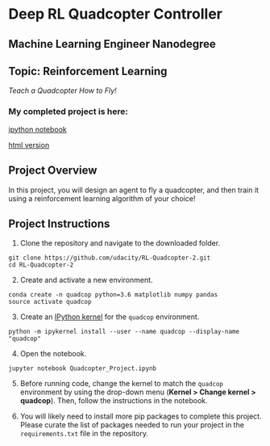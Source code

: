 # Deep RL Quadcopter Controller
## Machine Learning Engineer Nanodegree
## Topic: Reinforcement Learning

*Teach a Quadcopter How to Fly!*

### My completed project is here:

[ipython notebook](https://github.com/jamesdellinger/machine_learning_nanodegree_Quadcopter_RL_project/blob/master/Quadcopter_Project.ipynb)

[html version](https://github.com/jamesdellinger/machine_learning_nanodegree_Quadcopter_RL_project/blob/master/report.html)

## Project Overview

In this project, you will design an agent to fly a quadcopter, and then train it using a reinforcement learning algorithm of your choice!

## Project Instructions

1. Clone the repository and navigate to the downloaded folder.

```
git clone https://github.com/udacity/RL-Quadcopter-2.git
cd RL-Quadcopter-2
```

2. Create and activate a new environment.

```
conda create -n quadcop python=3.6 matplotlib numpy pandas
source activate quadcop
```

3. Create an [IPython kernel](http://ipython.readthedocs.io/en/stable/install/kernel_install.html) for the `quadcop` environment.
```
python -m ipykernel install --user --name quadcop --display-name "quadcop"
```

4. Open the notebook.
```
jupyter notebook Quadcopter_Project.ipynb
```

5. Before running code, change the kernel to match the `quadcop` environment by using the drop-down menu (**Kernel > Change kernel > quadcop**). Then, follow the instructions in the notebook.

6. You will likely need to install more pip packages to complete this project.  Please curate the list of packages needed to run your project in the `requirements.txt` file in the repository.
